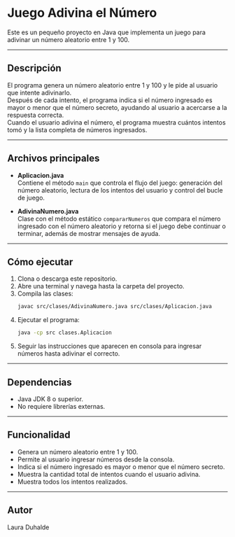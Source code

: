 # Juego Adivina el Número

Este es un pequeño proyecto en Java que implementa un juego para adivinar un número aleatorio entre 1 y 100.

---

## Descripción

El programa genera un número aleatorio entre 1 y 100 y le pide al usuario que intente adivinarlo.  
Después de cada intento, el programa indica si el número ingresado es mayor o menor que el número secreto, ayudando al usuario a acercarse a la respuesta correcta.  
Cuando el usuario adivina el número, el programa muestra cuántos intentos tomó y la lista completa de números ingresados.

---

## Archivos principales

- **Aplicacion.java**  
  Contiene el método `main` que controla el flujo del juego: generación del número aleatorio, lectura de los intentos del usuario y control del bucle de juego.

- **AdivinaNumero.java**  
  Clase con el método estático `compararNumeros` que compara el número ingresado con el número aleatorio y retorna si el juego debe continuar o terminar, además de mostrar mensajes de ayuda.

---

## Cómo ejecutar
1. Clona o descarga este repositorio.  
2. Abre una terminal y navega hasta la carpeta del proyecto.  
3. Compila las clases:  
   ```bash
   javac src/clases/AdivinaNumero.java src/clases/Aplicacion.java
4. Ejecutar el programa:
    ```bash
    java -cp src clases.Aplicacion
5. Seguir las instrucciones que aparecen en consola para ingresar números hasta adivinar el correcto.

---

## Dependencias
- Java JDK 8 o superior.
- No requiere librerías externas.

---

## Funcionalidad
- Genera un número aleatorio entre 1 y 100.
- Permite al usuario ingresar números desde la consola.
- Indica si el número ingresado es mayor o menor que el número secreto.
- Muestra la cantidad total de intentos cuando el usuario adivina.
- Muestra todos los intentos realizados.

---

## Autor
Laura Duhalde